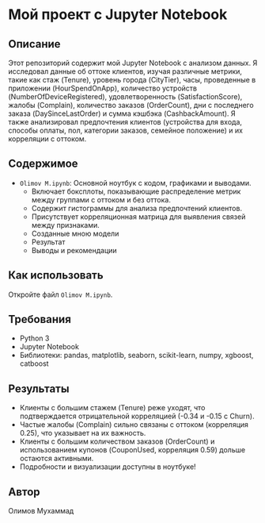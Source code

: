 # Мой проект с Jupyter Notebook

## Описание
Этот репозиторий содержит мой Jupyter Notebook с анализом данных. Я исследовал данные об оттоке клиентов, изучая различные метрики, такие как стаж (Tenure), уровень города (CityTier), часы, проведенные в приложении (HourSpendOnApp), количество устройств (NumberOfDeviceRegistered), удовлетворенность (SatisfactionScore), жалобы (Complain), количество заказов (OrderCount), дни с последнего заказа (DaySinceLastOrder) и сумма кэшбэка (CashbackAmount). Я также анализировал предпочтения клиентов (устройства для входа, способы оплаты, пол, категории заказов, семейное положение) и их корреляции с оттоком.

## Содержимое
- `Olimov M.ipynb`: Основной ноутбук с кодом, графиками и выводами.
  - Включает боксплоты, показывающие распределение метрик между группами с оттоком и без оттока.
  - Содержит гистограммы для анализа предпочтений клиентов.
  - Присутствует корреляционная матрица для выявления связей между признаками.
  - Созданные мною модели
  - Результат
  - Выводы и рекомендации

## Как использовать
Откройте файл `Olimov M.ipynb`.

## Требования
- Python 3
- Jupyter Notebook
- Библиотеки: pandas, matplotlib, seaborn, scikit-learn, numpy, xgboost, catboost

## Результаты
- Клиенты с большим стажем (Tenure) реже уходят, что подтверждается отрицательной корреляцией (-0.34 и -0.15 с Churn).
- Частые жалобы (Complain) сильно связаны с оттоком (корреляция 0.25), что указывает на их важность.
- Клиенты с большим количеством заказов (OrderCount) и использованием купонов (CouponUsed, корреляция 0.59) дольше остаются активными.
- Подробности и визуализации доступны в ноутбуке!

## Автор
Олимов Мухаммад

